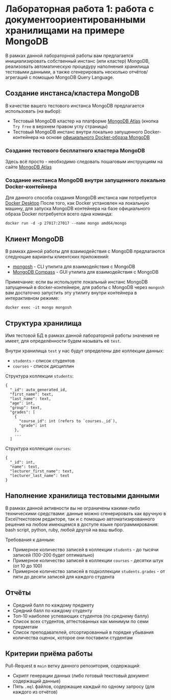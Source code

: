 # Лабораторная работа 1: работа с документоориентированными хранилищами на примере MongoDB

В рамках данной лабораторной работы вам предлагается инициализировать собственный инстанс (или
кластер) MongoDB, реализовать автоматическую процедуру наполнения хранилища тестовыми данными, а
также сгенерировать несколько отчётов/агрегаций с помощью MongoDB Query Language.

## Создание инстанса/кластера MongoDB

В качестве вашего тестового инстанса MongoDB предлагается использовать (на выбор):

* Тестовый MongoDB кластер на платформе [MongoDB Atlas](https://www.mongodb.com/atlas/database)
  (кнопка `Try Free` в верхнем правом углу страницы)
* Тестовый MongoDB инстанс внутри локально запущенного Docker-контейнера на основе
  [официального Docker-образа MongoDB](https://hub.docker.com/r/amd64/mongo/)

### Создание тестового бесплатного кластера MongoDB

Здесь всё просто - необходимо следовать пошаговым инструкциям на сайте [MongoDB Atlas](https://www.mongodb.com/atlas/database)

### Создание инстанса MongoDB внутри запущенного локально Docker-контейнера

Для данного способа создания MongoDB инстанса нам потребуется [Docker Desktop](https://www.docker.com/products/docker-desktop/)
После того, как Docker установлен на локальную машину, для запуска MongoDB контейнера на базе
официального образа Docker потребуется всего одна команда:

```
docker run -d -p 27017:27017 --name mongo amd64/mongo
```

## Клиент MongoDB

В рамках данной работы для взаимодействия с MongoDB предлагаются следующие варианты клиентских
приложений:

* [mongosh](https://www.mongodb.com/docs/mongodb-shell/) - CLI утилита для взаимодействия с MongoDB
* [MongoDB Compass](https://www.mongodb.com/products/compass) - GUI утилита для взаимодействия с
  MongoDB

Примечание: если вы используете локальный инстанс MongoDB запущенный в docker-контейнере, для работы
с MongoDB через `mongosh` вам достаточно запустить эту утилиту внутри контейнера в интерактивном
режиме:

```
docker exec -it mongo mongosh
```

## Структура хранилища

Имя тестовой БД в рамках данной лабораторной работы значения не имеет, для определённости будем
называть её `test`.

Внутри хранилища `test` у нас будут определены две коллекции данных:

* `students` - список студентов
* `courses` - список дисциплин

Структура коллекции `students`:
```
{
  "_id": auto_generated_id,
  "first_name": text,
  "last_name": text,
  "age": int,
  "group": text,
  "grades": [
    {
      "course_id": int (refers to `courses._id`),
      "grade": int
    },
    ...
  ]
```

Структура коллекции `courses`:
```
{
  "_id": int,
  "name": text,
  "lecturer_first_name": text,
  "lecturer_last_name": text
}
```
## Наполнение хранилища тестовыми данными

В рамках данной активности вы не ограничены какими-либо техническими средствами: данные можно
сгенерировать как вручную в Excel/текстовом редакторе, так и с помощью автоматизированного решения
на любом имеющемся в доступе языке программирования: bash script, python, ruby, любой другой на ваш
выбор.

Требования к данным:

* Примерное количество записей в коллекции `students` - до тысячи записей (100-200 будет
  оптимально)
* Примерное количество записей в коллекции `courses` - десятки штук (от 10 до 100)
* Примерное количество записей в подколлекции `students.grades` - от пяти до десяти записей для
  каждого студента

## Отчёты

* Средний балл по каждому предмету
* Средний балл по каждому студенту
* Топ-10 наиболее успевающих студентов (по среднему баллу)
* Список всех студентов, аттестованных как минимум по семи предметам
* Список преподавателей, отсортированный в порядке убывания количества оценок, которое они поставили
  студентам

## Критерии приёма работы

Pull-Request в `main` ветку данного репозитория, содержащий:
* Скрипт генерации данных (либо готовый текстовый документ содержащий данные)
* Пять `.mql` файлов, содержащие каждый по одному запросу (для каждого из отчётов)

